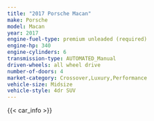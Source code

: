 ```yaml
---
title: "2017 Porsche Macan"
make: Porsche
model: Macan
year: 2017
engine-fuel-type: premium unleaded (required)
engine-hp: 340
engine-cylinders: 6
transmission-type: AUTOMATED_Manual
driven-wheels: all wheel drive
number-of-doors: 4
market-category: Crossover,Luxury,Performance
vehicle-size: Midsize
vehicle-style: 4dr SUV
---
```


{{< car_info >}}

